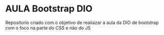 # AULA Bootstrap DIO
Repositorio criado com o objetivo de realiazar a aula da DIO de bootstrap com o foco na parte do CSS e não do JS
